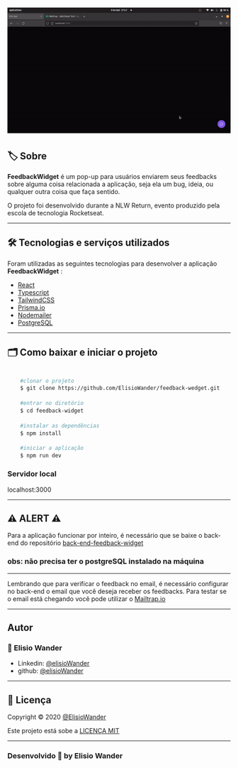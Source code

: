 <h1 align="center">
    <img src="./assets/feedback-widget.gif">
</h1>

## 🏷️ Sobre 
**FeedbackWidget** é um pop-up para usuários enviarem seus feedbacks sobre alguma coisa relacionada a aplicação, seja ela um bug, ideia, ou qualquer outra coisa que faça sentido.

O projeto foi desenvolvido durante a NLW Return, evento produzido pela escola de tecnologia Rocketseat.

---

## 🛠️ Tecnologias e serviços utilizados
Foram utilizadas as seguintes tecnologias para desenvolver a aplicação **FeedbackWidget** :

- [React](https://pt-br.reactjs.org/)
- [Typescript](https://www.typescriptlang.org/)
- [TailwindCSS](https://tailwindcss.com/)
- [Prisma.io](https://www.prisma.io/)
- [Nodemailer](https://nodemailer.com/about/)
- [PostgreSQL](https://www.postgresql.org/)

---

## 🗂️ Como baixar e iniciar o projeto 

```bash

    #clonar o projeto
    $ git clone https://github.com/ElisioWander/feedback-wedget.git

    #entrar no diretório
    $ cd feedback-widget

    #instalar as dependências
    $ npm install

    #iniciar a aplicação
    $ npm run dev
```
### Servidor local
localhost:3000

---

## ⚠️ ALERT ⚠️
Para a aplicação funcionar por inteiro, é necessário que se baixe o back-end do repositório [back-end-feedback-widget](https://github.com/ElisioWander/back-end-feedback-wedget)

### obs: não precisa ter o postgreSQL instalado na máquina

--- 

Lembrando que para verificar o feedback no email, é necessário configurar no back-end o email que você deseja receber os feedbacks. Para testar se o email está chegando você pode utilizar o [Mailtrap.io](https://mailtrap.io/)

---

## Autor
### 👤 Elisio Wander

- Linkedin: [@elisioWander](https://www.linkedin.com/in/elisio-wander-b88b69136/)
- github: [@elisioWander](https://github.com/ElisioWander)

---
## 📝 Licença
Copyright © 2020 [@ElisioWander](https://github.com/ElisioWander/feedback-wedget/blob/main/LICENSE)

Este projeto está sobe a [LICENÇA MIT](https://opensource.org/licenses/MIT)

---

### Desenvolvido 💜 by Elisio Wander
